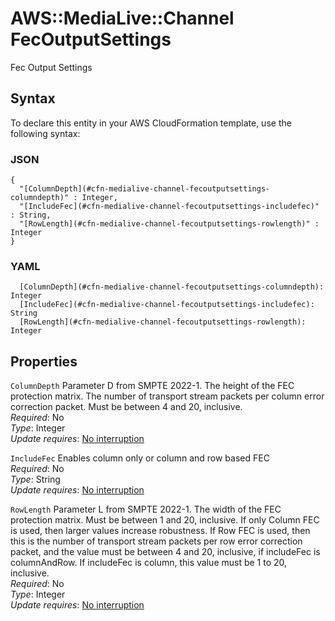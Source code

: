 # AWS::MediaLive::Channel FecOutputSettings<a name="aws-properties-medialive-channel-fecoutputsettings"></a>

Fec Output Settings

## Syntax<a name="aws-properties-medialive-channel-fecoutputsettings-syntax"></a>

To declare this entity in your AWS CloudFormation template, use the following syntax:

### JSON<a name="aws-properties-medialive-channel-fecoutputsettings-syntax.json"></a>

```
{
  "[ColumnDepth](#cfn-medialive-channel-fecoutputsettings-columndepth)" : Integer,
  "[IncludeFec](#cfn-medialive-channel-fecoutputsettings-includefec)" : String,
  "[RowLength](#cfn-medialive-channel-fecoutputsettings-rowlength)" : Integer
}
```

### YAML<a name="aws-properties-medialive-channel-fecoutputsettings-syntax.yaml"></a>

```
  [ColumnDepth](#cfn-medialive-channel-fecoutputsettings-columndepth): Integer
  [IncludeFec](#cfn-medialive-channel-fecoutputsettings-includefec): String
  [RowLength](#cfn-medialive-channel-fecoutputsettings-rowlength): Integer
```

## Properties<a name="aws-properties-medialive-channel-fecoutputsettings-properties"></a>

`ColumnDepth`  <a name="cfn-medialive-channel-fecoutputsettings-columndepth"></a>
Parameter D from SMPTE 2022\-1\. The height of the FEC protection matrix\. The number of transport stream packets per column error correction packet\. Must be between 4 and 20, inclusive\.  
*Required*: No  
*Type*: Integer  
*Update requires*: [No interruption](https://docs.aws.amazon.com/AWSCloudFormation/latest/UserGuide/using-cfn-updating-stacks-update-behaviors.html#update-no-interrupt)

`IncludeFec`  <a name="cfn-medialive-channel-fecoutputsettings-includefec"></a>
Enables column only or column and row based FEC  
*Required*: No  
*Type*: String  
*Update requires*: [No interruption](https://docs.aws.amazon.com/AWSCloudFormation/latest/UserGuide/using-cfn-updating-stacks-update-behaviors.html#update-no-interrupt)

`RowLength`  <a name="cfn-medialive-channel-fecoutputsettings-rowlength"></a>
Parameter L from SMPTE 2022\-1\. The width of the FEC protection matrix\. Must be between 1 and 20, inclusive\. If only Column FEC is used, then larger values increase robustness\. If Row FEC is used, then this is the number of transport stream packets per row error correction packet, and the value must be between 4 and 20, inclusive, if includeFec is columnAndRow\. If includeFec is column, this value must be 1 to 20, inclusive\.  
*Required*: No  
*Type*: Integer  
*Update requires*: [No interruption](https://docs.aws.amazon.com/AWSCloudFormation/latest/UserGuide/using-cfn-updating-stacks-update-behaviors.html#update-no-interrupt)